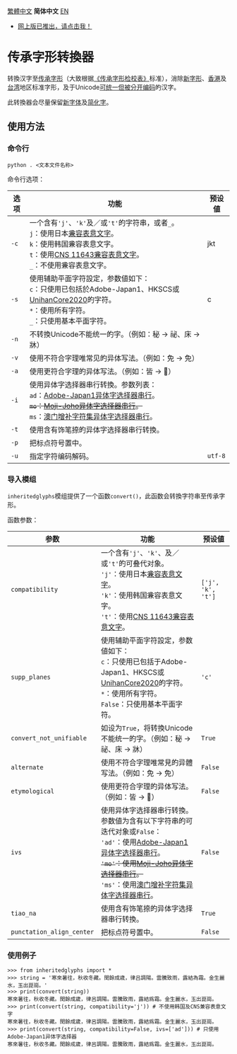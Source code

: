[繁體中文󠄁](https://github.com/haydenwong7bm/inherited-glyphs-converter/blob/main) **简体中文󠄁** [EN](https://github.com/haydenwong7bm/inherited-glyphs-converter/blob/main/README_en.md)

* [网上版已推出，请点击我！](https://haydenwong7bm.github.io/inherited-glyphs-converter/zh-sc/)

# 传承字形转換器
 转換汉字至[传承字形](https://zh.wikipedia.org/wiki/%E8%88%8A%E5%AD%97%E5%BD%A2)（大致根据[《传承字形检校󠄁表》](https://github.com/ichitenfont/inheritedglyphs)标准），消󠄁除[新字形](https://zh.wikipedia.org/wiki/%E6%96%B0%E5%AD%97%E5%BD%A2)、[香港󠄁](https://zh.wikipedia.org/wiki/%E5%B8%B8%E7%94%A8%E5%AD%97%E5%AD%97%E5%BD%A2%E8%A1%A8)及󠄁[台湾](https://zh.wikipedia.org/wiki/%E5%9C%8B%E5%AD%97%E6%A8%99%E6%BA%96%E5%AD%97%E9%AB%94)地区标准字形，及󠄁于Unicode[可统一但被分󠄁开编码](https://gitee.com/eisoch/irg/issues/I5FR1Q)的󠄁汉字。
 
 此转換器会尽量保留[新字体](https://zh.wikipedia.org/wiki/%E6%96%B0%E5%AD%97%E4%BD%93)及󠄁[简化󠄁字](https://zh.wikipedia.org/wiki/%E7%AE%80%E5%8C%96%E5%AD%97)。
 
 ## 使󠄁用方法
 
 ### 命令行
 
	python . <文󠄁本文󠄁件名称>
 
 命令行选项：
 
 | **选项** | **功能** | **预设値** |
 |---|---|---|
 | `-c` | 一个含有`'j'`、`'k'`及󠄁／或`'t'`的󠄁字符串，或者`_`。<br>`j`：使󠄁用日本[兼󠄁容表意󠄁文󠄁字](https://zh.wikipedia.org/wiki/%E4%B8%AD%E6%97%A5%E9%9F%93%E7%9B%B8%E5%AE%B9%E8%A1%A8%E6%84%8F%E6%96%87%E5%AD%97)。<br>`k`：使󠄁用韩国兼󠄁容表意󠄁文󠄁字。<br>`t`：使󠄁用[CNS 11643兼󠄁容表意󠄁文󠄁字](https://zh.wikipedia.org/wiki/%E4%B8%AD%E6%97%A5%E9%9F%93%E7%9B%B8%E5%AE%B9%E8%A1%A8%E6%84%8F%E6%96%87%E5%AD%97%E8%A3%9C%E5%85%85%E5%8D%80)。<br>`_`：不使󠄁用兼󠄁容表意󠄁文󠄁字。 | jkt |
 | `-s` | 使󠄁用辅助平󠄁面字符設定，参数値如下：<br>`c`：只使󠄁用已包󠄁括於Adobe-Japan1、HKSCS或[UnihanCore2020](https://www.unicode.org/L2/L2019/19388-unihan-core-2020.pdf)的󠄁字符。<br>`*`：使󠄁用所󠄁有字符。<br>`_`：只使󠄁用基本平󠄁面字符。 | c |
 | `-n` | 不转換Unicode不能统一的󠄁字。（例如：秘 → 祕、床 → 牀） | |
 | `-v` | 使󠄁用不符合字理唯常见的󠄁异体写法。（例如：免 → 免） | |
 | `-a` | 使󠄁用更󠄁符合字理的󠄁异体写法。（例如：皆 → 𣅜） | |
 | `-i` | 使󠄁用异体字选择器串行转換。参数列表：<br>`ad`：[Adobe-Japan1异体字选择器串行](https://unicode.org/ivd/data/2022-09-13/IVD_Charts_Adobe-Japan1.pdf)。<br>~~`mo`：[Moji-Joho异体字选择器串行](https://unicode.org/ivd/data/2022-09-13/IVD_Charts_Moji_Joho.pdf)。~~<br>`ms`：[澳门增补字符集异体字选择器串行](https://unicode.org/ivd/data/2022-09-13/IVD_Charts_MSARG.pdf)。 | |
 | `-t` | 使󠄁用含有饰笔捺的󠄁异体字选择器串行转換。 | |
 | `-p` | 把标点符号置中。 | |
 | `-u` | 指定字符编码解码。 | `utf-8` |
 
 ### 导入模组
 
 `inheritedglyphs`模组提供了一个函数`convert()`，此函数会转換字符串至传承字形。
 
 函数参数：
 
 | **参数** | **功能** | **预设値** |
 |---|---|---|
 | `compatibility` | 一个含有`'j'`、`'k'`、及󠄁／或`'t'`的󠄁可叠代对象。<br>`'j'`：使󠄁用日本[兼󠄁容表意󠄁文󠄁字](https://zh.wikipedia.org/wiki/%E4%B8%AD%E6%97%A5%E9%9F%93%E7%9B%B8%E5%AE%B9%E8%A1%A8%E6%84%8F%E6%96%87%E5%AD%97)。<br>`'k'`：使󠄁用韩国兼󠄁容表意󠄁文󠄁字。<br> `'t'`：使󠄁用[CNS 11643兼󠄁容表意󠄁文󠄁字](https://zh.wikipedia.org/wiki/%E4%B8%AD%E6%97%A5%E9%9F%93%E7%9B%B8%E5%AE%B9%E8%A1%A8%E6%84%8F%E6%96%87%E5%AD%97%E8%A3%9C%E5%85%85%E5%8D%80)。 | `['j', 'k', 't']` |
 | `supp_planes` | 使󠄁用辅助平󠄁面字符設定，参数値如下：<br>`c`：只使󠄁用已包󠄁括于Adobe-Japan1、HKSCS或[UnihanCore2020](https://www.unicode.org/L2/L2019/19388-unihan-core-2020.pdf)的󠄁字符。<br>`*`：使󠄁用所󠄁有字符。<br>`False`：只使󠄁用基本平󠄁面字符。 | `'c'` |
 | `convert_not_unifiable` | 如设为`True`，将转換Unicode不能统一的󠄁字。（例如：秘 → 祕、床 → 牀） | `True` |
 | `alternate` | 使󠄁用不符合字理唯常見的󠄁异體写法。（例如：免 → 免） | `False` |
 | `etymological` | 使󠄁用更󠄁符合字理的󠄁异体写法。（例如：皆 → 𣅜） | `False` |
 | `ivs` | 使󠄁用异体字选择器串行转換。参数値为含有以下字符串的󠄁可迭󠄁代对象或`False`：<br>`'ad'`：使󠄁用[Adobe-Japan1异体字选择器串行](https://unicode.org/ivd/data/2022-09-13/IVD_Charts_Adobe-Japan1.pdf)。<br>~~`'mo'`：使󠄁用[Moji-Joho异体字选择器串行](https://unicode.org/ivd/data/2022-09-13/IVD_Charts_Moji_Joho.pdf)。~~<br>`'ms'`：使󠄁用[澳门增补字符集异体字选择器串行](https://unicode.org/ivd/data/2022-09-13/IVD_Charts_MSARG.pdf)。 | `False` |
 | `tiao_na` | 使󠄁用含有饰笔捺的󠄁异体字选择器串行转換。 | `True` |
 | `punctation_align_center` | 把标点符号置中。 | `False` |
 
 ### 使󠄁用例子
 
	>>> from inheritedglyphs import *
	>>> string = '寒來暑往，秋收冬藏。閏餘成歳，律吕調陽。雲騰致雨，露結為霜。金生麗水，玉出崑崗。'
	>>> print(convert(string))
	寒來暑往，秋收冬藏。閏餘成歲，律呂調陽。雲騰致雨，露結爲霜。金生麗水，玉出崑崗。
	>>> print(convert(string, compatibility='j')) # 不使󠄁用韩󠄁国及󠄁CNS兼容表意󠄁文󠄁字
	寒來暑往，秋收冬藏。閏餘成歲，律呂調陽。雲騰致雨，露結爲霜。金生麗水，玉出崑崗。
	>>> print(convert(string, compatibility=False, ivs=['ad'])) # 只使用Adobe-Japan1异体字选择器
	寒󠄁來暑󠄁往󠄁，秋收冬󠄀藏。閏餘成󠄁歲，律呂調󠄁陽。雲騰󠄁致雨，露結爲霜。金生麗󠄁水，玉出崑崗。
